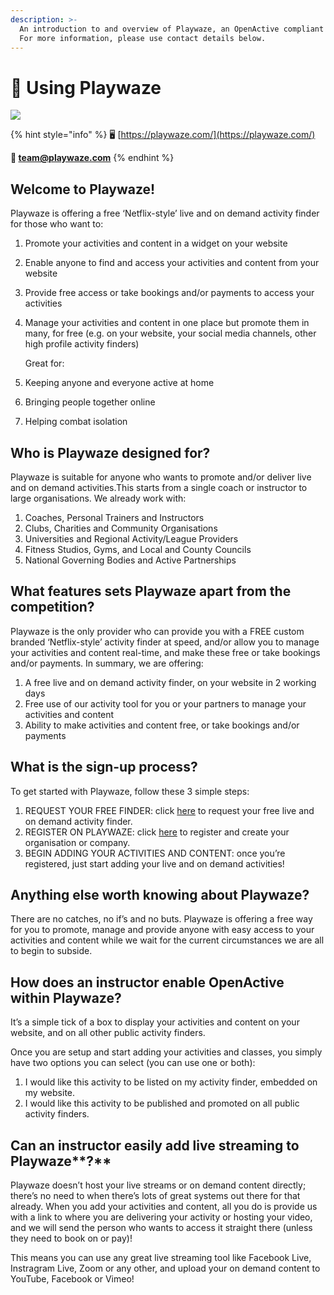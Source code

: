 ```yaml
---
description: >-
  An introduction to and overview of Playwaze, an OpenActive compliant system.
  For more information, please use contact details below.
---
```


# 💫 Using Playwaze

![](https://github.com/imin-ltd/activity-providers-livestream-guide-playwaze/tree/d9383af7ae60a68f18c89525ecbeecb1539b2990/.gitbook/assets/playwaze_logo_orange_-ea8a41%20%281%29.jpeg)

{% hint style="info" %}
🖥 [https://playwaze.com/](https://playwaze.com/)

**📨 team@playwaze.com**
{% endhint %}

## Welcome to Playwaze!

Playwaze is offering a free ‘Netflix-style’ live and on demand activity finder for those who want to:

1. Promote your activities and content in a widget on your website
2. Enable anyone to find and access your activities and content from your website
3. Provide free access or take bookings and/or payments to access your activities
4. Manage your activities and content in one place but promote them in many, for free \(e.g. on your website, your social media channels, other high profile activity finders\)

   Great for:

5. Keeping anyone and everyone active at home
6. Bringing people together online
7. Helping combat isolation

## Who is Playwaze designed for?

Playwaze is suitable for anyone who wants to promote and/or deliver live and on demand activities.This starts from a single coach or instructor to large organisations. We already work with:

1. Coaches, Personal Trainers and Instructors
2. Clubs, Charities and Community Organisations
3. Universities and Regional Activity/League Providers
4. Fitness Studios, Gyms, and Local and County Councils
5. National Governing Bodies and Active Partnerships

## What features sets Playwaze apart from the competition?

Playwaze is the only provider who can provide you with a FREE custom branded ‘Netflix-style’ activity finder at speed, and/or allow you to manage your activities and content real-time, and make these free or take bookings and/or payments. In summary, we are offering:

1. A free live and on demand activity finder, on your website in 2 working days
2. Free use of our activity tool for you or your partners to manage your activities and content
3. Ability to make activities and content free, or take bookings and/or payments 

## What is the sign-up process?

To get started with Playwaze, follow these 3 simple steps:

1. REQUEST YOUR FREE FINDER: click [here](https://playwaze.com/request-a-live-streamed-activity-finder/) to request your free live and on demand activity finder. 
2. REGISTER ON PLAYWAZE: click [here](https://playwaze.com/register) to register and create your organisation or company. 
3. BEGIN ADDING YOUR ACTIVITIES AND CONTENT: once you’re registered, just start adding your live and on demand activities!

## Anything else worth knowing about Playwaze?

There are no catches, no if’s and no buts. Playwaze is offering a free way for you to promote, manage and provide anyone with easy access to your activities and content while we wait for the current circumstances we are all to begin to subside.

## How does an instructor enable OpenActive within Playwaze?

It’s a simple tick of a box to display your activities and content on your website, and on all other public activity finders.

Once you are setup and start adding your activities and classes, you simply have two options you can select \(you can use one or both\):

1. I would like this activity to be listed on my activity finder, embedded on my website.
2. I would like this activity to be published and promoted on all public activity finders. 

## **Can an instructor easily add live streaming to** Playwaze**?**

Playwaze doesn’t host your live streams or on demand content directly; there’s no need to when there’s lots of great systems out there for that already. When you add your activities and content, all you do is provide us with a link to where you are delivering your activity or hosting your video, and we will send the person who wants to access it straight there \(unless they need to book on or pay\)!

This means you can use any great live streaming tool like Facebook Live, Instragram Live, Zoom or any other, and upload your on demand content to YouTube, Facebook or Vimeo!

